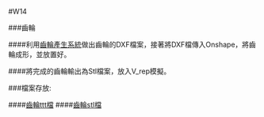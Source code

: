 #W14

###齒輪

####利用[齒輪產生系統](https://cd2018.herokuapp.com/GearBuilder)做出齒輪的DXF檔案，接著將DXF檔傳入Onshape，將齒輪成形，並放置好。

####將完成的齒輪輸出為Stl檔案，放入V_rep模擬。

###檔案存放:

####[齒輪ttt檔](https://github.com/s40523133/cd2018/blob/gh-pages/%E9%BD%92%E8%BC%AA%E6%A8%A1%E6%93%AC/%E9%BD%92%E8%BC%AA%E6%A8%A1%E6%93%AC%E7%B7%B4%E7%BF%92.ttt)
####[齒輪stl檔](https://github.com/s40523133/cd2018/blob/gh-pages/%E9%BD%92%E8%BC%AA%E6%A8%A1%E6%93%AC/%E9%BD%92%E8%BC%AATEST.stl)